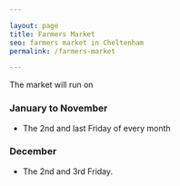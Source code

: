 ```yaml
---

layout: page
title: Farmers Market
seo: farmers market in Cheltenham
permalink: /farmers-market

---
```


The market will run on

### January to November
- The 2nd and last Friday of every month

### December
- The 2nd and 3rd Friday.
